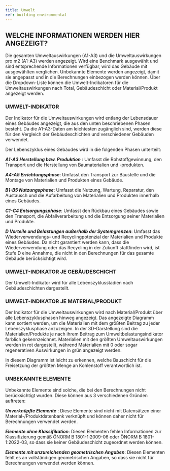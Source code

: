 ```yaml
---
title: Umwelt
ref: building-environmental
---
```

## WELCHE INFORMATIONEN WERDEN HIER ANGEZEIGT?
Die gesamten Umweltauswirkungen (A1-A3) und die Umweltauswirkungen pro m2 (A1-A3) werden angezeigt. Wird eine Benchmark ausgewählt und sind entsprechende Informationen verfügbar, wird das Gebäude mit ausgewählten verglichen. Unbekannte Elemente werden angezeigt, damit sie angepasst und in die Berechnungen einbezogen werden können. Über die Dropdown-Liste können die Umwelt-Indikatoren für die Umweltauswirkungen nach Total, Gebäudeschicht oder Material/Produkt angezeigt werden.

### UMWELT-INDIKATOR
Der Indikator für die Umweltauswirkungen wird entlang der Lebensdauer eines Gebäudes angezeigt, die aus den unten beschriebenen Phasen besteht. Da die A1-A3-Daten am leichtesten zugänglich sind, werden diese für den Vergleich der Gebäudeschichten und verschiedener Gebäuden verwendet.

Der Lebenszyklus eines Gebäudes wird in die folgenden Phasen unterteilt:

__*A1-A3 Herstellung bzw. Produktion*__ : Umfasst die Rohstoffgewinnung, den Transport und die Herstellung von Baumaterialien und -produkten.

__*A4-A5 Errichtungsphase*__: Umfasst den Transport zur Baustelle und die Montage von Materialien und Produkten eines Gebäude.

__*B1-B5 Nutzungsphase*__: Umfasst die Nutzung, Wartung, Reparatur, den Austausch und die Aufarbeitung von Materialien und Produkten innerhalb eines Gebäudes.

__*C1-C4 Entsorgungsphase*__: Umfasst den Rückbau eines Gebäudes sowie den Transport, die Abfallverarbeitung und die Entsorgung seiner Materialien und Produkte.

__*D Vorteile und Belastungen außerhalb der Systemgrenzen*__: Umfasst das Wiederverwendungs- und Recyclingpotenzial der Materialien und Produkte eines Gebäudes. Da nicht garantiert werden kann, dass die Wiederverwendung oder das Recycling in der Zukunft stattfinden wird, ist Stufe D eine Annahme, die nicht in den Berechnungen für das gesamte Gebäude berücksichtigt wird.

### UMWELT-INDIKATOR JE GEBÄUDESCHICHT
Der Umwelt-Indikator wird für alle Lebenszyklusstadien nach Gebäudeschichten dargestellt.

### UMWELT-INDIKATOR JE MATERIAL/PRODUKT
Der Indikator für die Umweltauswirkungen wird nach Material/Produkt über alle Lebenszyklusphasen hinweg angezeigt. Das angezeigte Diagramm kann sortiert werden, um die Materialien mit dem größten Beitrag zu jeder Lebenszyklusphase anzuzeigen. In der 3D-Darstellung sind die Materialien/Produkte je nach ihrem Beitrag zum Umweltbelastungsindikator farblich gekennzeichnet. Materialien mit den größten Umweltauswirkungen werden in rot dargestellt, während Materialien mit 0 oder sogar regenerativen Auswirkungen in grün angezeigt werden.

In diesem Diagramm ist leicht zu erkennen, welche Bauschicht für die Freisetzung der größten Menge an Kohlenstoff verantwortlich ist.

### UNBEKANNTE ELEMENTE
Unbekannte Elemente sind solche, die bei den Berechnungen nicht berücksichtigt wurden. Diese können aus 3 verschiedenen Gründen auftreten:

__*Unverknüpfte Elemente*__ : Diese Elemente sind nicht mit Datensätzen einer Material-/Produktdatenbank verknüpft und können daher nicht für Berechnungen verwendet werden.

__*Elemente ohne Klassifikation*__: Diesen Elementen fehlen Informationen zur Klassifizierung gemäß ÖNORM B 1801-1:2009-06 oder ÖNORM B 1801-1:2022-03, so dass sie keiner Gebäudeschicht zugeordnet werden können.

__*Elemente mit unzureichenden geometrischen Angaben*__: Diesen Elementen fehlt es an vollständigen geometrischen Angaben, so dass sie nicht für Berechnungen verwendet werden können.
